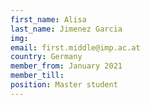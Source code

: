 ```yaml
---
first_name: Alisa  
last_name: Jimenez Garcia
img: 
email: first.middle@imp.ac.at
country: Germany
member_from: January 2021
member_till: 
position: Master student
---
```


